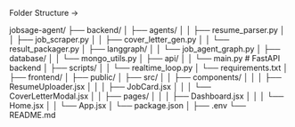 Folder Structure ->

jobsage-agent/
├── backend/
│   ├── agents/
│   │   ├── resume_parser.py
│   │   ├── job_scraper.py
│   │   ├── cover_letter_gen.py
│   │   └── result_packager.py
│   ├── langgraph/
│   │   └── job_agent_graph.py
│   ├── database/
│   │   └── mongo_utils.py
│   ├── api/
│   │   └── main.py              # FastAPI backend
│   ├── scripts/
│   │   └── realtime_loop.py
│   └── requirements.txt
│
├── frontend/
│   ├── public/
│   ├── src/
│   │   ├── components/
│   │   │   ├── ResumeUploader.jsx
│   │   │   ├── JobCard.jsx
│   │   │   └── CoverLetterModal.jsx
│   │   ├── pages/
│   │   │   ├── Dashboard.jsx
│   │   │   └── Home.jsx
│   │   └── App.jsx
│   └── package.json
│
├── .env
└── README.md
